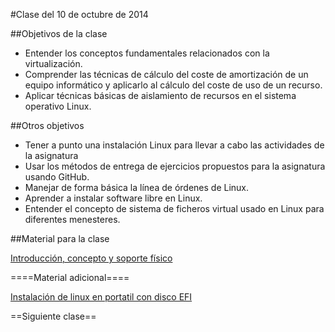 #Clase del 10 de octubre de 2014

##Objetivos de la clase

* Entender los conceptos fundamentales relacionados con la virtualización.
* Comprender las técnicas de cálculo del coste de amortización de un equipo informático y aplicarlo al cálculo del coste de uso de un recurso.
* Aplicar técnicas básicas de aislamiento de recursos en el sistema operativo Linux.

##Otros objetivos

* Tener a punto una instalación Linux para llevar a cabo las actividades de la asignatura
* Usar los métodos de entrega de ejercicios propuestos para la asignatura usando GitHub.
* Manejar de forma básica la línea de órdenes de Linux.
* Aprender a instalar software libre en Linux. 
* Entender el concepto de sistema de ficheros virtual usado en Linux para diferentes menesteres.

##Material para la clase

[Introducción, concepto y soporte físico](http://jj.github.io/IV/documentos/temas/Intro_concepto_y_soporte_fisico#introduccin)

====Material adicional====

[Instalación de linux en portatil con disco EFI](https://github.com/rafaelgonz/IV/wiki/Instalaci%C3%B3n-de-linux-en-Asus-k55v)

==Siguiente clase==
